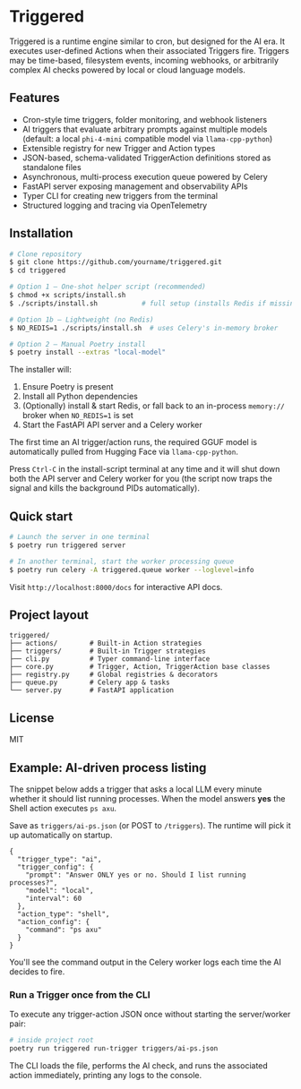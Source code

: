# Triggered

Triggered is a runtime engine similar to cron, but designed for the AI era. It executes user-defined Actions when their associated Triggers fire. Triggers may be time-based, filesystem events, incoming webhooks, or arbitrarily complex AI checks powered by local or cloud language models.

## Features

* Cron-style time triggers, folder monitoring, and webhook listeners
* AI triggers that evaluate arbitrary prompts against multiple models (default: a local `phi-4-mini` compatible model via `llama-cpp-python`)
* Extensible registry for new Trigger and Action types
* JSON-based, schema-validated TriggerAction definitions stored as standalone files
* Asynchronous, multi-process execution queue powered by Celery
* FastAPI server exposing management and observability APIs
* Typer CLI for creating new triggers from the terminal
* Structured logging and tracing via OpenTelemetry

## Installation

```bash
# Clone repository
$ git clone https://github.com/yourname/triggered.git
$ cd triggered

# Option 1 – One-shot helper script (recommended)
$ chmod +x scripts/install.sh
$ ./scripts/install.sh           # full setup (installs Redis if missing)

# Option 1b – Lightweight (no Redis)
$ NO_REDIS=1 ./scripts/install.sh  # uses Celery's in-memory broker

# Option 2 – Manual Poetry install
$ poetry install --extras "local-model"
```

The installer will:
1. Ensure Poetry is present
2. Install all Python dependencies
3. (Optionally) install & start Redis, or fall back to an in-process `memory://` broker when `NO_REDIS=1` is set
4. Start the FastAPI API server and a Celery worker

The first time an AI trigger/action runs, the required GGUF model is automatically pulled from Hugging Face via `llama-cpp-python`.

Press `Ctrl-C` in the install-script terminal at any time and it will shut down both the API server and Celery worker for you (the script now traps the signal and kills the background PIDs automatically).

## Quick start

```bash
# Launch the server in one terminal
$ poetry run triggered server

# In another terminal, start the worker processing queue
$ poetry run celery -A triggered.queue worker --loglevel=info
```

Visit `http://localhost:8000/docs` for interactive API docs.

## Project layout

```
triggered/
├── actions/        # Built-in Action strategies
├── triggers/       # Built-in Trigger strategies
├── cli.py          # Typer command-line interface
├── core.py         # Trigger, Action, TriggerAction base classes
├── registry.py     # Global registries & decorators
├── queue.py        # Celery app & tasks
└── server.py       # FastAPI application
```

## License
MIT 

## Example: AI-driven process listing

The snippet below adds a trigger that asks a local LLM every minute whether it should list running processes.  When the model answers **yes** the Shell action executes `ps axu`.

Save as `triggers/ai-ps.json` (or POST to `/triggers`).  The runtime will pick it up automatically on startup.

```jsonc
{
  "trigger_type": "ai",
  "trigger_config": {
    "prompt": "Answer ONLY yes or no. Should I list running processes?",
    "model": "local",
    "interval": 60
  },
  "action_type": "shell",
  "action_config": {
    "command": "ps axu"
  }
}
```

You'll see the command output in the Celery worker logs each time the AI decides to fire.

### Run a Trigger once from the CLI

To execute any trigger-action JSON once without starting the server/worker pair:

```bash
# inside project root
poetry run triggered run-trigger triggers/ai-ps.json
```

The CLI loads the file, performs the AI check, and runs the associated action immediately, printing any logs to the console. 